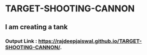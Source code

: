 # TARGET-SHOOTING-CANNON

## I am creating a tank

### Output Link :  https://rajdeepjaiswal.github.io/TARGET-SHOOTING-CANNON/.
